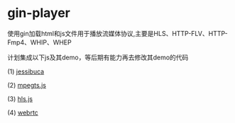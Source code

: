 # gin-player
使用gin加载html和js文件用于播放流媒体协议,主要是HLS、HTTP-FLV、HTTP-Fmp4、WHIP、WHEP

计划集成以下js及其demo，等后期有能力再去修改其demo的代码

(1) [jessibuca](https://github.com/langhuihui/jessibuca)

(2) [mpegts.js](https://github.com/xqq/mpegts.js)

(3) [hls.js](https://github.com/video-dev/hls.js)

(4) [webrtc](https://github.com/cloudflare/workers-sdk/tree/main/templates/stream/webrtc)
